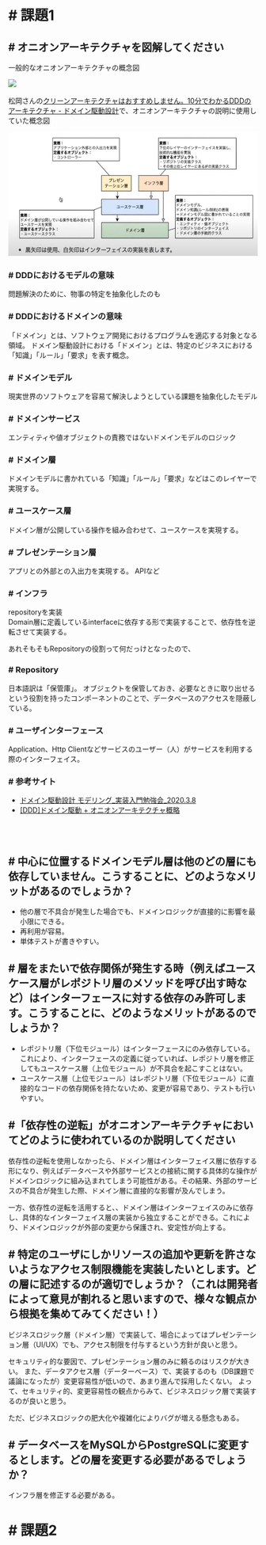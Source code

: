 # # 課題1
## # オニオンアーキテクチャを図解してください

一般的なオニオンアーキテクチャの概念図

<img src='https://miro.medium.com/v2/resize:fit:640/format:webp/1*0Pg6_UsaKiiEqUV3kf2HXg.png' height="250">


松岡さんの[クリーンアーキテクチャはおすすめしません。10分でわかるDDDのアーキテクチャ - ドメイン駆動設計](https://www.youtube.com/live/80NeuPXs2J0?si=HyAFFtlkyMFFXDxi)で、オニオンアーキテクチャの説明に使用していた概念図

<img src='./onion_architecture_松岡さん.png' height=250>

### # DDDにおけるモデルの意味
問題解決のために、物事の特定を抽象化したのも

### # DDDにおけるドメインの意味
「ドメイン」とは、ソフトウェア開発におけるプログラムを適応する対象となる領域。
ドメイン駆動設計における「ドメイン」とは、特定のビジネスにおける「知識」「ルール」「要求」を表す概念。

### # ドメインモデル
現実世界のソフトウェアを容易て解決しようとしている課題を抽象化したモデル

### # ドメインサービス
エンティティや値オブジェクトの責務ではないドメインモデルのロジック

### # ドメイン層
ドメインモデルに書かれている「知識」「ルール」「要求」などはこのレイヤーで実現する。

### # ユースケース層
ドメイン層が公開している操作を組み合わせて、ユースケースを実現する。

### # プレゼンテーション層
アプリとの外部との入出力を実現する。
APIなど

### # インフラ
repositoryを実装  
Domain層に定義しているinterfaceに依存する形で実装することで、依存性を逆転させて実装する。

あれそもそもRepositoryの役割って何だっけとなったので、
### # Repository
日本語訳は「保管庫」。
オブジェクトを保管しておき、必要なときに取り出せるという役割を持ったコンポーネントのことで、データベースのアクセスを隠蔽している。

### # ユーザインターフェース
Application、Http Clientなどサービスのユーザー（人）がサービスを利用する際のインターフェイス。

### # 参考サイト
- [ドメイン駆動設計 モデリング_実装入門勉強会_2020.3.8](https://www.slideshare.net/koichiromatsuoka/202038)
- [[DDD]ドメイン駆動 + オニオンアーキテクチャ概略](https://qiita.com/little_hand_s/items/2040fba15d90b93fc124)

<br><br>

## # 中心に位置するドメインモデル層は他のどの層にも依存していません。こうすることに、どのようなメリットがあるのでしょうか？
- 他の層で不具合が発生した場合でも、ドメインロジックが直接的に影響を最小限にできる。
- 再利用が容易。
- 単体テストが書きやすい。

## # 層をまたいで依存関係が発生する時（例えばユースケース層がレポジトリ層のメソッドを呼び出す時など）はインターフェースに対する依存のみ許可します。こうすることに、どのようなメリットがあるのでしょうか？
- レポジトリ層（下位モジュール）はインターフェースにのみ依存している。これにより、インターフェースの定義に従っていれば、レポジトリ層を修正してもユースケース層（上位モジュール）が不具合を起こすことはない。
- ユースケース層（上位モジュール）はレポジトリ層（下位モジュール）に直接的なコードの依存関係を持たないため、変更が容易であり、テストも行いやすい。


## #「依存性の逆転」がオニオンアーキテクチャにおいてどのように使われているのか説明してください
依存性の逆転を使用しなかったら、ドメイン層はインターフェイス層に依存する形になり、例えばデータベースや外部サービスとの接続に関する具体的な操作がドメインロジックに組み込まれてしまう可能性がある。その結果、外部のサービスの不具合が発生した際、ドメイン層に直接的な影響が及んでしまう。

一方、依存性の逆転を活用すると、、ドメイン層はインターフェイスのみに依存し、具体的なインターフェイス層の実装から独立することができる。これにより、ドメインロジックが外部の変更から保護され、安定性が向上する。

## # 特定のユーザにしかリソースの追加や更新を許さないようなアクセス制限機能を実装したいとします。どの層に記述するのが適切でしょうか？（これは開発者によって意見が割れると思いますので、様々な観点から根拠を集めてみてください！）
ビジネスロジック層（ドメイン層）で実装して、場合によってはプレゼンテーション層（UI/UX）でも、アクセス制限を付与するという方針が良いと思う。

セキュリティ的な要因で、プレゼンテーション層のみに頼るのはリスクが大きい。
また、データアクセス層（データーベース）で、実装するのも（DB課題で議論になったが）変更容易性が低いので、あまり進んで採用したくない。
よって、セキュリティ的、変更容易性の観点からみて、ビジネスロジック層で実装するのが良いと思う。

ただ、ビジネスロジックの肥大化や複雑化によりバグが増える懸念もある。

## # データベースをMySQLからPostgreSQLに変更するとします。どの層を変更する必要があるでしょうか？
インフラ層を修正する必要がある。

# # 課題2

